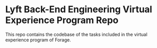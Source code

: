 # Lyft Back-End Engineering Virtual Experience Program Repo
This repo contains the codebase of the tasks included in the virtual experience program of Forage.



